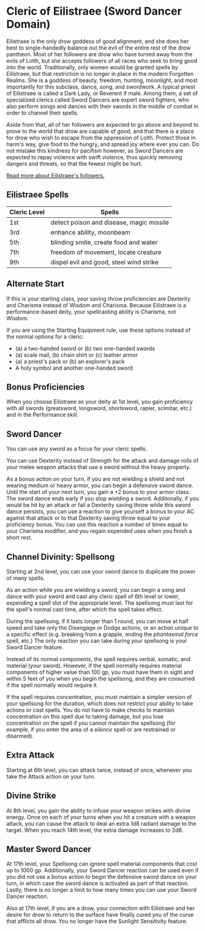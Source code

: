 # Cleric of Eilistraee (Sword Dancer Domain)
Eilistraee is the only drow goddess of good alignment, and she does her best to single-handedly balance out the evil of the entire rest of the drow pantheon. Most of her followers are drow who have turned away from the evils of Lolth, but she accepts followers of all races who seek to bring good into the world. Traditionally, only women would be granted spells by Eilistraee, but that restriction is no longer in place in the modern Forgotten Realms. She is a goddess of beauty, freedom, hunting, moonlight, and most importantly for this subclass, dance, song, and swordwork. A typical priest of Eilistraee is called a Dark Lady, or Reverent if male. Among them, a set of specialized clerics called Sword Dancers are expert sword fighters, who also perform songs and dances with their swords in the middle of combat in order to channel their spells.

Aside from that, all of her followers are expected to go above and beyond to prove to the world that drow are capable of good, and that there is a place for drow who wish to escape from the oppression of Lolth. Protect those in harm's way, give food to the hungry, and spread joy where ever you can. Do not mistake this kindness for pacifism however, as Sword Dancers are expected to repay violence with swift violence, thus quickly removing dangers and threats, so that the fewest might be hurt.

[Read more about Eilistraee's followers.](https://forgottenrealms.fandom.com/wiki/Church_of_Eilistraee)

## Eilistraee Spells
Cleric Level | Spells
------------ | ------
1st | detect poison and disease, magic missile
3rd | enhance ability, moonbeam
5th | blinding smite, create food and water
7th | freedom of movement, locate creature
9th | dispel evil and good, steel wind strike

## Alternate Start
If this is your starting class, your saving throw proficiencies are Dexterity and Charisma instead of Wisdom and Charisma. Because Eilistraee is a performance-based deity, your spellcasting ability is Charisma, not Wisdom.

If you are using the Starting Equipment rule, use these options instead of the normal options for a cleric:
* (a) a two-handed sword or (b) two one-handed swords
* (a) scale mail, (b) chain shirt or (c) leather armor
* (a) a priest's pack or (b) an explorer's pack
* A holy symbol and another one-handed sword

## Bonus Proficiencies
When you choose Eilistraee as your deity at 1st level, you gain proficiency with all swords (greatsword, longsword, shortsword, rapier, scimitar, etc.) and in the Performance skill.

## Sword Dancer
You can use any sword as a focus for your cleric spells.

You can use Dexterity instead of Strength for the attack and damage rolls of your melee weapon attacks that use a sword without the heavy property.

As a bonus action on your turn, if you are not wielding a shield and not wearing medium or heavy armor, you can begin a defensive sword dance. Until the start of your next turn, you gain a +2 bonus to your armor class. The sword dance ends early if you stop wielding a sword. Additonally, if you would be hit by an attack or fail a Dexterity saving throw while this sword dance persists, you can use a reaction to give yourself a bonus to your AC against that attack or to that Dexterity saving throw equal to your proficiency bonus. You can use this reaction a number of times equal to your Charisma modifier, and you regain expended uses when you finish a short rest.

## Channel Divinity: Spellsong
Starting at 2nd level, you can use your sword dance to duplicate the power of many spells.

As an action while you are wielding a sword, you can begin a song and dance with your sword and cast any cleric spell of 6th level or lower, expending a spell slot of the appropriate level. The spellsong must last for the spell's normal cast time, after which the spell takes effect.

During the spellsong, if it lasts longer than 1 round, you can move at half speed and take only the Disengage or Dodge actions, or an action unique to a specific effect (e.g. breaking from a grapple, ending the *phantasmal force* spell, etc.) The only reaction you can take during your spellsong is your Sword Dancer feature.

Instead of its normal components, the spell requires verbal, somatic, and material (your sword). However, if the spell normally requires material components of higher value than 100 gp, you must have them in sight and within 5 feet of you when you begin the spellsong, and they are consumed if the spell normally would require it.

If the spell requires concentration, you must maintain a simpler version of your spellsong for the duration, which does not restrict your ability to take actions or cast spells. You do not have to make checks to maintain concentration on this spell due to taking damage, but you lose concentration on the spell if you cannot maintain the spellsong (for example, if you enter the area of a *silence* spell or are restrained or disarmed).

## Extra Attack
Starting at 6th level, you can attack twice, instead of once, whenever you take the Attack action on your turn.

## Divine Strike
At 8th level, you gain the ability to infuse your weapon strikes with divine energy. Once on each of your turns when you hit a creature with a weapon attack, you can cause the attack to deal an extra 1d8 radiant damage to the target. When you reach 14th level, the extra damage increases to 2d8.

## Master Sword Dancer
At 17th level, your Spellsong can ignore spell material components that cost up to 1000 gp. Additionally, your Sword Dancer reaction can be used even if you did not use a bonus action to begin the defensive sword dance on your turn, in which case the sword dance is activated as part of that reaction. Lastly, there is no longer a limit to how many times you can use your Sword Dancer reaction.

Also at 17th level, if you are a drow, your connection with Eilistraee and her desire for drow to return to the surface have finally cured you of the curse that afflicts all drow. You no longer have the Sunlight Sensitivity feature.
